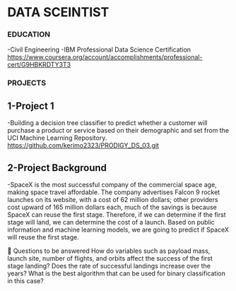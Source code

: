 # DATA SCEINTIST

### EDUCATION
   -Civil Engineering
  -IBM Professional Data Science Certification
  https://www.coursera.org/account/accomplishments/professional-cert/G9HBKRDTY3T3

### PROJECTS
  ## 1-Project 1
  -Building a decision tree classifier to predict whether a customer will purchase a product or service based on their demographic and set from the UCI Machine Learning Repository. 
  https://github.com/kerimo2323/PRODIGY_DS_03.git
  ## 2-Project Background
  -SpaceX is the most successful company of the commercial space age, making space travel affordable. The company advertises Falcon 9 rocket launches on its   website, with a cost of 62 million dollars; other providers cost upward of 165 million dollars each, much of the savings is because SpaceX can reuse the first stage. Therefore, if we can determine if the first stage will land, we can determine the cost of a launch. Based on public information and machine learning models, we are going to predict if SpaceX will reuse the first stage.

📄 Questions to be answered
How do variables such as payload mass, launch site, number of flights, and orbits affect the success of the first stage landing?
Does the rate of successful landings increase over the years?
What is the best algorithm that can be used for binary classification in this case?

  

